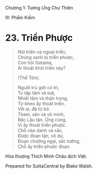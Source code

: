  

Chương 1: Tương Ưng Chư Thiên

III: Phẩm Kiếm

# 23\. Triền Phược

> Nội triền và ngoại triền,  
> Chúng sanh bị triền phược,  
> Con hỏi Gotama,  
> Ai thoát khỏi triền này?
> 
> (Thế Tôn):
> 
> Người trú giới có trí,  
> Tu tập tâm và tuệ,  
> Nhiệt tâm và thận trọng,  
> Tỷ-kheo ấy thoát triền.  
> Với ai, đã từ bỏ  
> Tham, sân và vô minh,  
> Bậc Lậu tận, Ứng cúng,  
> Vị ấy thoát triền phược.  
> Chỗ nào danh và sắc,  
> Ðược đoạn tận, vô dư,  
> Ðoạn chướng ngại, sắc tưởng,  
> Chỗ ấy triền phược đoạn.

Hòa thượng Thích Minh Châu dịch Việt.

Prepared for SuttaCentral by Blake Walsh.